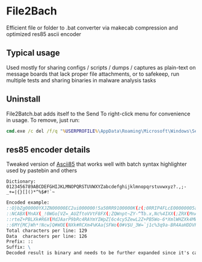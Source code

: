 # File2Bach  
Efficient file or folder to .bat converter via makecab compression and optimized res85 ascii encoder  

## Typical usage  
Used mostly for sharing configs / scripts / dumps / captures as plain-text on message boards that lack proper file attachments, or to safekeep, run multiple tests and sharing binaries in malware analysis tasks  

## Uninstall  
File2Batch.bat adds itself to the Send To right-click menu for convenience in usage. To remove, just run:  
```bat
cmd.exe /c del /f/q "%USERPROFILE%\AppData\Roaming\Microsoft\Windows\SendTo\File2Batch.bat"  
```
## res85 encoder details  
Tweaked version of [Ascii85](https://en.wikipedia.org/wiki/Ascii85) that works well with batch syntax highlighter used by pastebin and others  

```
Dictionary:
0123456789ABCDEFGHIJKLMNOPQRSTUVWXYZabcdefghijklmnopqrstuvwxyz?.,;-_+=|{}[]()*^%$#!`~
```
```bat
Encoded example:
::O}bZg00000YXJZN00000EC2ui000000!5a50RR9100000K(z(;0RRIP4FLcE00000005ax4O[$pbY=jN04]}`#UQMk0b788jQ`vv5P1Lq07)J]0Am0E08L)TAZc)TW\
::NCABX(MnAX(_!0WGo[VZ=_AUZftoVVtF8FX(;ZQWnpt~ZY-^Tb.x,Nc%4IXX(;ZRX(MnAY|{UBaA9|EX(V(IW^?|BAa8VNWpW^4ZfR##Y}?CicW7y2Xdr2GAYmYEb.\
::rteZ+PBLXk#R6X(MdJAarP9bRc4RAYmYIWpZ[6c4cy5ZewL2Z+PB5Wo-6*XmlWHZXk4MWgug3ZggpGb?B8AVQyp~X(Md)W)^_$XJKM-Wgur!Ze)}!bZKvHAa7[MYi*\
::6MY{MC}Wh*!Ncw]Q#WOE(NXk#RCXm4%KAa{SFWo(0#V$U_3W=`j1c%3q9a-BR4AaHDDVRLnIWi9#\ 
Total characters per line: 129
Data  characters per line: 126
Prefix: ::
Suffix: \
Decoded result is binary and needs to be further expanded since it's cab LZX-compressed
```
